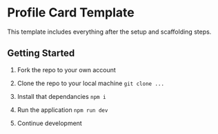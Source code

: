 # Profile Card Template

This template includes everything after the setup and scaffolding steps.

## Getting Started

1. Fork the repo to your own account
2. Clone the repo to your local machine
   `git clone ...`

3. Install that dependancies
   `npm i`

4. Run the application
   `npm run dev`

5. Continue development
